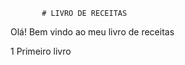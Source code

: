      
	 
	 
	       # LIVRO DE RECEITAS
		   
   Olá! Bem vindo ao meu livro de receitas
   
   1 Primeiro livro
